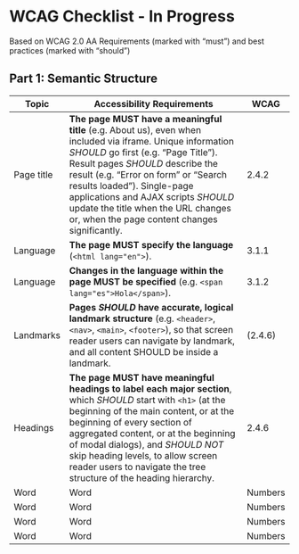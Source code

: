 # WCAG Checklist - In Progress

Based on WCAG 2.0 AA Requirements (marked with “must”) and best practices (marked with “should”)

## Part 1: Semantic Structure

| Topic      | Accessibility Requirements                                                                                                                                                                                                                                                                                                                                                                       | WCAG  |
|------------|--------------------------------------------------------------------------------------------------------------------------------------------------------------------------------------------------------------------------------------------------------------------------------------------------------------------------------------------------------------------------------------------------|-------|
| Page title | **The page MUST have a meaningful title** (e.g. About us), even when included via iframe. Unique information *SHOULD* go first (e.g. “Page Title”). Result pages *SHOULD* describe the result (e.g. “Error on form” or “Search results loaded”). Single-page applications and AJAX scripts *SHOULD* update the title when the URL changes or, when the page content changes significantly. | 2.4.2 |
| Language   | **The page MUST specify the language** (`<html lang="en">`).                                                                                                                                                                                                                                                                                                                                                           | 3.1.1 |
| Language   | **Changes in the language within the page MUST be specified** (e.g. `<span lang="es">Hola</span>`).                                                                                                                                                                                                                                                                                                                           | 3.1.2 |
| Landmarks | **Pages *SHOULD* have accurate, logical landmark structure** (e.g. `<header>`, `<nav>`, `<main>`, `<footer>`), so that screen reader users can navigate by landmark, and all content SHOULD be inside a landmark. | (2.4.6) |
| Headings | **The page MUST have meaningful headings to label each major section**, which *SHOULD* start with `<h1>` (at the beginning of the main content, or at the beginning of every section of aggregated content, or at the beginning of modal dialogs), and *SHOULD NOT* skip heading levels, to allow screen reader users to navigate the tree structure of the heading hierarchy. | 2.4.6 |
| Word | Word | Numbers |
| Word | Word | Numbers |
| Word | Word | Numbers |
| Word | Word | Numbers |
